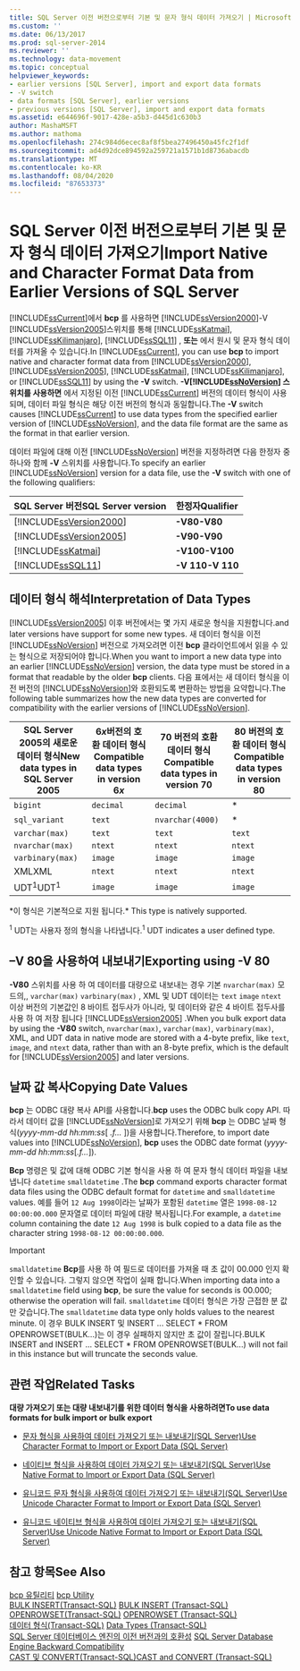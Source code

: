 ```yaml
---
title: SQL Server 이전 버전으로부터 기본 및 문자 형식 데이터 가져오기 | Microsoft 문서
ms.custom: ''
ms.date: 06/13/2017
ms.prod: sql-server-2014
ms.reviewer: ''
ms.technology: data-movement
ms.topic: conceptual
helpviewer_keywords:
- earlier versions [SQL Server], import and export data formats
- -V switch
- data formats [SQL Server], earlier versions
- previous versions [SQL Server], import and export data formats
ms.assetid: e644696f-9017-428e-a5b3-d445d1c630b3
author: MashaMSFT
ms.author: mathoma
ms.openlocfilehash: 274c984d6ecec8af8f5bea27496450a45fc2f1df
ms.sourcegitcommit: ad4d92dce894592a259721a1571b1d8736abacdb
ms.translationtype: MT
ms.contentlocale: ko-KR
ms.lasthandoff: 08/04/2020
ms.locfileid: "87653373"
---
```

# <a name="import-native-and-character-format-data-from-earlier-versions-of-sql-server"></a><span data-ttu-id="c6709-102">SQL Server 이전 버전으로부터 기본 및 문자 형식 데이터 가져오기</span><span class="sxs-lookup"><span data-stu-id="c6709-102">Import Native and Character Format Data from Earlier Versions of SQL Server</span></span>
  <span data-ttu-id="c6709-103">[!INCLUDE[ssCurrent](../../includes/sscurrent-md.md)]에서 **bcp** 를 사용하면 [!INCLUDE[ssVersion2000](../../includes/ssversion2000-md.md)]-V [!INCLUDE[ssVersion2005](../../includes/ssversion2005-md.md)]스위치를 통해 [!INCLUDE[ssKatmai](../../includes/sskatmai-md.md)], [!INCLUDE[ssKilimanjaro](../../includes/sskilimanjaro-md.md)], [!INCLUDE[ssSQL11](../../includes/sssql11-md.md)] , **또는** 에서 원시 및 문자 형식 데이터를 가져올 수 있습니다.</span><span class="sxs-lookup"><span data-stu-id="c6709-103">In [!INCLUDE[ssCurrent](../../includes/sscurrent-md.md)], you can use **bcp** to import native and character format data from [!INCLUDE[ssVersion2000](../../includes/ssversion2000-md.md)], [!INCLUDE[ssVersion2005](../../includes/ssversion2005-md.md)], [!INCLUDE[ssKatmai](../../includes/sskatmai-md.md)], [!INCLUDE[ssKilimanjaro](../../includes/sskilimanjaro-md.md)], or [!INCLUDE[ssSQL11](../../includes/sssql11-md.md)] by using the **-V** switch.</span></span> <span data-ttu-id="c6709-104">**-V[!INCLUDE[ssNoVersion](../../includes/ssnoversion-md.md)] 스위치를 사용하면** 에서 지정된 이전 [!INCLUDE[ssCurrent](../../includes/sscurrent-md.md)] 버전의 데이터 형식이 사용되며, 데이터 파일 형식은 해당 이전 버전의 형식과 동일합니다.</span><span class="sxs-lookup"><span data-stu-id="c6709-104">The **-V** switch causes [!INCLUDE[ssCurrent](../../includes/sscurrent-md.md)] to use data types from the specified earlier version of [!INCLUDE[ssNoVersion](../../includes/ssnoversion-md.md)], and the data file format are the same as the format in that earlier version.</span></span>  
  
 <span data-ttu-id="c6709-105">데이터 파일에 대해 이전 [!INCLUDE[ssNoVersion](../../includes/ssnoversion-md.md)] 버전을 지정하려면 다음 한정자 중 하나와 함께 **-V** 스위치를 사용합니다.</span><span class="sxs-lookup"><span data-stu-id="c6709-105">To specify an earlier [!INCLUDE[ssNoVersion](../../includes/ssnoversion-md.md)] version for a data file, use the **-V** switch with one of the following qualifiers:</span></span>  
  
|<span data-ttu-id="c6709-106">SQL Server 버전</span><span class="sxs-lookup"><span data-stu-id="c6709-106">SQL Server version</span></span>|<span data-ttu-id="c6709-107">한정자</span><span class="sxs-lookup"><span data-stu-id="c6709-107">Qualifier</span></span>|  
|------------------------|---------------|  
|[!INCLUDE[ssVersion2000](../../includes/ssversion2000-md.md)]|<span data-ttu-id="c6709-108">**-V80**</span><span class="sxs-lookup"><span data-stu-id="c6709-108">**-V80**</span></span>|  
|[!INCLUDE[ssVersion2005](../../includes/ssversion2005-md.md)]|<span data-ttu-id="c6709-109">**-V90**</span><span class="sxs-lookup"><span data-stu-id="c6709-109">**-V90**</span></span>|  
|[!INCLUDE[ssKatmai](../../includes/sskatmai-md.md)]|<span data-ttu-id="c6709-110">**-V100**</span><span class="sxs-lookup"><span data-stu-id="c6709-110">**-V100**</span></span>|  
|[!INCLUDE[ssSQL11](../../includes/sssql11-md.md)]|<span data-ttu-id="c6709-111">**-V 110**</span><span class="sxs-lookup"><span data-stu-id="c6709-111">**-V 110**</span></span>|  
  
## <a name="interpretation-of-data-types"></a><span data-ttu-id="c6709-112">데이터 형식 해석</span><span class="sxs-lookup"><span data-stu-id="c6709-112">Interpretation of Data Types</span></span>  
 [!INCLUDE[ssVersion2005](../../includes/ssversion2005-md.md)] <span data-ttu-id="c6709-113">이후 버전에서는 몇 가지 새로운 형식을 지원합니다.</span><span class="sxs-lookup"><span data-stu-id="c6709-113">and later versions have support for some new types.</span></span> <span data-ttu-id="c6709-114">새 데이터 형식을 이전 [!INCLUDE[ssNoVersion](../../includes/ssnoversion-md.md)] 버전으로 가져오려면 이전 **bcp** 클라이언트에서 읽을 수 있는 형식으로 저장되어야 합니다.</span><span class="sxs-lookup"><span data-stu-id="c6709-114">When you want to import a new data type into an earlier [!INCLUDE[ssNoVersion](../../includes/ssnoversion-md.md)] version, the data type must be stored in a format that readable by the older **bcp** clients.</span></span> <span data-ttu-id="c6709-115">다음 표에서는 새 데이터 형식을 이전 버전의 [!INCLUDE[ssNoVersion](../../includes/ssnoversion-md.md)]와 호환되도록 변환하는 방법을 요약합니다.</span><span class="sxs-lookup"><span data-stu-id="c6709-115">The following table summarizes how the new data types are converted for compatibility with the earlier versions of [!INCLUDE[ssNoVersion](../../includes/ssnoversion-md.md)].</span></span>  
  
|<span data-ttu-id="c6709-116">SQL Server 2005의 새로운 데이터 형식</span><span class="sxs-lookup"><span data-stu-id="c6709-116">New data types in SQL Server 2005</span></span>|<span data-ttu-id="c6709-117">6*x*버전의 호환 데이터 형식</span><span class="sxs-lookup"><span data-stu-id="c6709-117">Compatible data types in version 6*x*</span></span>|<span data-ttu-id="c6709-118">70 버전의 호환 데이터 형식</span><span class="sxs-lookup"><span data-stu-id="c6709-118">Compatible data types in version 70</span></span>|<span data-ttu-id="c6709-119">80 버전의 호환 데이터 형식</span><span class="sxs-lookup"><span data-stu-id="c6709-119">Compatible data types in version 80</span></span>|  
|---------------------------------------|-------------------------------------------|-----------------------------------------|-----------------------------------------|  
|`bigint`|`decimal`|`decimal`|*|  
|`sql_variant`|`text`|`nvarchar(4000)`|*|  
|`varchar(max)`|`text`|`text`|`text`|  
|`nvarchar(max)`|`ntext`|`ntext`|`ntext`|  
|`varbinary(max)`|`image`|`image`|`image`|  
|<span data-ttu-id="c6709-120">XML</span><span class="sxs-lookup"><span data-stu-id="c6709-120">XML</span></span>|`ntext`|`ntext`|`ntext`|  
|<span data-ttu-id="c6709-121">UDT<sup>1</sup></span><span class="sxs-lookup"><span data-stu-id="c6709-121">UDT<sup>1</sup></span></span>|`image`|`image`|`image`|  
  
 <span data-ttu-id="c6709-122">\*이 형식은 기본적으로 지원 됩니다.</span><span class="sxs-lookup"><span data-stu-id="c6709-122">\* This type is natively supported.</span></span>  
  
 <span data-ttu-id="c6709-123"><sup>1</sup> UDT는 사용자 정의 형식을 나타냅니다.</span><span class="sxs-lookup"><span data-stu-id="c6709-123"><sup>1</sup> UDT indicates a user defined type.</span></span>  
  
## <a name="exporting-using--v-80"></a><span data-ttu-id="c6709-124">–V 80을 사용하여 내보내기</span><span class="sxs-lookup"><span data-stu-id="c6709-124">Exporting using -V 80</span></span>  
 <span data-ttu-id="c6709-125">**-V80** 스위치를 사용 하 여 데이터를 대량으로 내보내는 경우 기본 `nvarchar(max)` 모드의,, `varchar(max)` `varbinary(max)` , XML 및 UDT 데이터는 `text` `image` `ntext` 이상 버전의 기본값인 8 바이트 접두사가 아니라, 및 데이터와 같은 4 바이트 접두사를 사용 하 여 저장 됩니다 [!INCLUDE[ssVersion2005](../../includes/ssversion2005-md.md)] .</span><span class="sxs-lookup"><span data-stu-id="c6709-125">When you bulk export data by using the **-V80** switch, `nvarchar(max)`, `varchar(max)`, `varbinary(max)`, XML, and UDT data in native mode are stored with a 4-byte prefix, like `text`, `image`, and `ntext` data, rather than with an 8-byte prefix, which is the default for [!INCLUDE[ssVersion2005](../../includes/ssversion2005-md.md)] and later versions.</span></span>  
  
## <a name="copying-date-values"></a><span data-ttu-id="c6709-126">날짜 값 복사</span><span class="sxs-lookup"><span data-stu-id="c6709-126">Copying Date Values</span></span>  
 <span data-ttu-id="c6709-127">**bcp** 는 ODBC 대량 복사 API를 사용합니다.</span><span class="sxs-lookup"><span data-stu-id="c6709-127">**bcp** uses the ODBC bulk copy API.</span></span> <span data-ttu-id="c6709-128">따라서 데이터 값을 [!INCLUDE[ssNoVersion](../../includes/ssnoversion-md.md)]로 가져오기 위해 **bcp** 는 ODBC 날짜 형식(*yyyy-mm-dd hh:mm:ss*[ *.f...* ])을 사용합니다.</span><span class="sxs-lookup"><span data-stu-id="c6709-128">Therefore, to import date values into [!INCLUDE[ssNoVersion](../../includes/ssnoversion-md.md)], **bcp** uses the ODBC date format (*yyyy-mm-dd hh:mm:ss*[*.f...*]).</span></span>  
  
 <span data-ttu-id="c6709-129">**Bcp** 명령은 및 값에 대해 ODBC 기본 형식을 사용 하 여 문자 형식 데이터 파일을 내보냅니다 `datetime` `smalldatetime` .</span><span class="sxs-lookup"><span data-stu-id="c6709-129">The **bcp** command exports character format data files using the ODBC default format for `datetime` and `smalldatetime` values.</span></span> <span data-ttu-id="c6709-130">예를 들어 `12 Aug 1998`이라는 날짜가 포함된 `datetime` 열은 `1998-08-12 00:00:00.000` 문자열로 데이터 파일에 대량 복사됩니다.</span><span class="sxs-lookup"><span data-stu-id="c6709-130">For example, a `datetime` column containing the date `12 Aug 1998` is bulk copied to a data file as the character string `1998-08-12 00:00:00.000`.</span></span>  
  
> [!IMPORTANT]  
>  <span data-ttu-id="c6709-131">`smalldatetime` **Bcp**를 사용 하 여 필드로 데이터를 가져올 때 초 값이 00.000 인지 확인할 수 있습니다. 그렇지 않으면 작업이 실패 합니다.</span><span class="sxs-lookup"><span data-stu-id="c6709-131">When importing data into a `smalldatetime` field using **bcp**, be sure the value for seconds is 00.000; otherwise the operation will fail.</span></span> <span data-ttu-id="c6709-132">`smalldatetime` 데이터 형식은 가장 근접한 분 값만 갖습니다.</span><span class="sxs-lookup"><span data-stu-id="c6709-132">The `smalldatetime` data type only holds values to the nearest minute.</span></span> <span data-ttu-id="c6709-133">이 경우 BULK INSERT 및 INSERT ... SELECT \* FROM OPENROWSET(BULK...)는 이 경우 실패하지 않지만 초 값이 잘립니다.</span><span class="sxs-lookup"><span data-stu-id="c6709-133">BULK INSERT and INSERT ... SELECT \* FROM OPENROWSET(BULK...) will not fail in this instance but will truncate the seconds value.</span></span>  
  
##  <a name="related-tasks"></a><a name="RelatedTasks"></a> <span data-ttu-id="c6709-134">관련 작업</span><span class="sxs-lookup"><span data-stu-id="c6709-134">Related Tasks</span></span>  
 <span data-ttu-id="c6709-135">**대량 가져오기 또는 대량 내보내기를 위한 데이터 형식을 사용하려면**</span><span class="sxs-lookup"><span data-stu-id="c6709-135">**To use data formats for bulk import or bulk export**</span></span>  
  
-   [<span data-ttu-id="c6709-136">문자 형식을 사용하여 데이터 가져오기 또는 내보내기&#40;SQL Server&#41;</span><span class="sxs-lookup"><span data-stu-id="c6709-136">Use Character Format to Import or Export Data &#40;SQL Server&#41;</span></span>](use-character-format-to-import-or-export-data-sql-server.md)  
  
-   [<span data-ttu-id="c6709-137">네이티브 형식을 사용하여 데이터 가져오기 또는 내보내기&#40;SQL Server&#41;</span><span class="sxs-lookup"><span data-stu-id="c6709-137">Use Native Format to Import or Export Data &#40;SQL Server&#41;</span></span>](use-native-format-to-import-or-export-data-sql-server.md)  
  
-   [<span data-ttu-id="c6709-138">유니코드 문자 형식을 사용하여 데이터 가져오기 또는 내보내기&#40;SQL Server&#41;</span><span class="sxs-lookup"><span data-stu-id="c6709-138">Use Unicode Character Format to Import or Export Data &#40;SQL Server&#41;</span></span>](use-unicode-character-format-to-import-or-export-data-sql-server.md)  
  
-   [<span data-ttu-id="c6709-139">유니코드 네이티브 형식을 사용하여 데이터 가져오기 또는 내보내기&#40;SQL Server&#41;</span><span class="sxs-lookup"><span data-stu-id="c6709-139">Use Unicode Native Format to Import or Export Data &#40;SQL Server&#41;</span></span>](use-unicode-native-format-to-import-or-export-data-sql-server.md)  
  
 
  
## <a name="see-also"></a><span data-ttu-id="c6709-140">참고 항목</span><span class="sxs-lookup"><span data-stu-id="c6709-140">See Also</span></span>  
 <span data-ttu-id="c6709-141">[bcp 유틸리티](../../tools/bcp-utility.md) </span><span class="sxs-lookup"><span data-stu-id="c6709-141">[bcp Utility](../../tools/bcp-utility.md) </span></span>  
 <span data-ttu-id="c6709-142">[BULK INSERT&#40;Transact-SQL&#41;](/sql/t-sql/statements/bulk-insert-transact-sql) </span><span class="sxs-lookup"><span data-stu-id="c6709-142">[BULK INSERT &#40;Transact-SQL&#41;](/sql/t-sql/statements/bulk-insert-transact-sql) </span></span>  
 <span data-ttu-id="c6709-143">[OPENROWSET&#40;Transact-SQL&#41;](/sql/t-sql/functions/openrowset-transact-sql) </span><span class="sxs-lookup"><span data-stu-id="c6709-143">[OPENROWSET &#40;Transact-SQL&#41;](/sql/t-sql/functions/openrowset-transact-sql) </span></span>  
 <span data-ttu-id="c6709-144">[데이터 형식&#40;Transact-SQL&#41;](/sql/t-sql/data-types/data-types-transact-sql) </span><span class="sxs-lookup"><span data-stu-id="c6709-144">[Data Types &#40;Transact-SQL&#41;](/sql/t-sql/data-types/data-types-transact-sql) </span></span>  
 <span data-ttu-id="c6709-145">[SQL Server 데이터베이스 엔진의 이전 버전과의 호환성](../../database-engine/sql-server-database-engine-backward-compatibility.md) </span><span class="sxs-lookup"><span data-stu-id="c6709-145">[SQL Server Database Engine Backward Compatibility](../../database-engine/sql-server-database-engine-backward-compatibility.md) </span></span>  
 [<span data-ttu-id="c6709-146">CAST 및 CONVERT&#40;Transact-SQL&#41;</span><span class="sxs-lookup"><span data-stu-id="c6709-146">CAST and CONVERT &#40;Transact-SQL&#41;</span></span>](/sql/t-sql/functions/cast-and-convert-transact-sql)  
  
  
